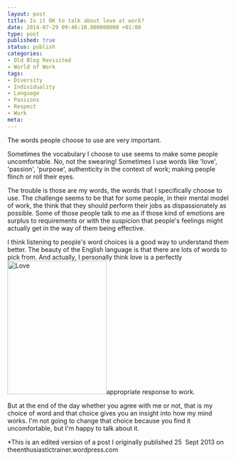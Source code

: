 ```yaml
---
layout: post
title: Is it OK to talk about love at work?
date: 2014-07-29 09:46:18.000000000 +01:00
type: post
published: true
status: publish
categories:
- Old Blog Revisited
- World of Work
tags:
- Diversity
- Individuality
- Language
- Passions
- Respect
- Work
meta:
---
```

<p>The words people choose to use are very important.</p>
<p>Sometimes the vocabulary I choose to use seems to make some people uncomfortable. No, not the swearing! Sometimes I use words like 'love', 'passion', 'purpose', authenticity in the context of work; making people flinch or roll their eyes.</p>
<p>The trouble is those are my words, the words that I specifically choose to use. The challenge seems to be that for some people, in their mental model of work, the think that they should perform their jobs as dispassionately as possible. Some of those people talk to me as if those kind of emotions are surplus to requirements or with the suspicion that people's feelings might actually get in the way of them being effective.</p>
<p>I think listening to people's word choices is a good way to understand them better. The beauty of the English language is that there are lots of words to pick from. And actually, I personally think love is a perfectly <a href="http://theenthusiastictrainer.files.wordpress.com/2013/09/love.png"><img class="alignright size-medium wp-image-602" src="{{ site.baseurl }}/assets/love.png?w=223" alt="Love" width="223" height="300" /></a>appropriate response to work.</p>
<p>But at the end of the day whether you agree with me or not, that is my choice of word and that choice gives you an insight into how my mind works. I'm not going to change that choice because you find it uncomfortable, but I'm happy to talk about it.</p>
<p>*This is an edited version of a post I originally published 25  Sept 2013 on theenthusiastictrainer.wordpress.com</p>
